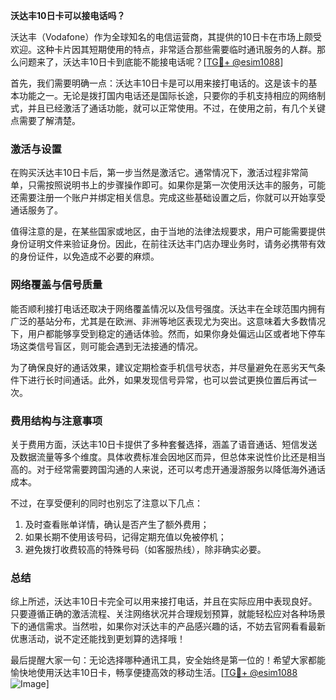**沃达丰10日卡可以接电话吗？**

沃达丰（Vodafone）作为全球知名的电信运营商，其提供的10日卡在市场上颇受欢迎。这种卡片因其短期使用的特点，非常适合那些需要临时通讯服务的人群。那么问题来了，沃达丰10日卡到底能不能接电话呢？[[TG💪+ @esim1088](https://t.me/s/esim1088)]

首先，我们需要明确一点：沃达丰10日卡是可以用来接打电话的。这是该卡的基本功能之一。无论是拨打国内电话还是国际长途，只要你的手机支持相应的网络制式，并且已经激活了通话功能，就可以正常使用。不过，在使用之前，有几个关键点需要了解清楚。

### 激活与设置

在购买沃达丰10日卡后，第一步当然是激活它。通常情况下，激活过程非常简单，只需按照说明书上的步骤操作即可。如果你是第一次使用沃达丰的服务，可能还需要注册一个账户并绑定相关信息。完成这些基础设置之后，你就可以开始享受通话服务了。

值得注意的是，在某些国家或地区，由于当地的法律法规要求，用户可能需要提供身份证明文件来验证身份。因此，在前往沃达丰门店办理业务时，请务必携带有效的身份证件，以免造成不必要的麻烦。

### 网络覆盖与信号质量

能否顺利接打电话还取决于网络覆盖情况以及信号强度。沃达丰在全球范围内拥有广泛的基站分布，尤其是在欧洲、非洲等地区表现尤为突出。这意味着大多数情况下，用户都能够享受到稳定的通话体验。然而，如果你身处偏远山区或者地下停车场这类信号盲区，则可能会遇到无法接通的情况。

为了确保良好的通话效果，建议定期检查手机信号状态，并尽量避免在恶劣天气条件下进行长时间通话。此外，如果发现信号异常，也可以尝试更换位置后再试一次。

### 费用结构与注意事项

关于费用方面，沃达丰10日卡提供了多种套餐选择，涵盖了语音通话、短信发送及数据流量等多个维度。具体收费标准会因地区而异，但总体来说性价比还是相当高的。对于经常需要跨国沟通的人来说，还可以考虑开通漫游服务以降低海外通话成本。

不过，在享受便利的同时也别忘了注意以下几点：
1. 及时查看账单详情，确认是否产生了额外费用；
2. 如果长期不使用该号码，记得定期充值以免被停机；
3. 避免拨打收费较高的特殊号码（如客服热线），除非确实必要。

### 总结

综上所述，沃达丰10日卡完全可以用来接打电话，并且在实际应用中表现良好。只要遵循正确的激活流程、关注网络状况并合理规划预算，就能轻松应对各种场景下的通信需求。当然啦，如果你对沃达丰的产品感兴趣的话，不妨去官网看看最新优惠活动，说不定还能找到更划算的选择哦！

最后提醒大家一句：无论选择哪种通讯工具，安全始终是第一位的！希望大家都能愉快地使用沃达丰10日卡，畅享便捷高效的移动生活。[[TG💪+ @esim1088](https://t.me/s/esim1088) ![Image](https://i.postimg.cc/4NQfJmqS/Snipaste-2025-05-13-00-14-12.png)]